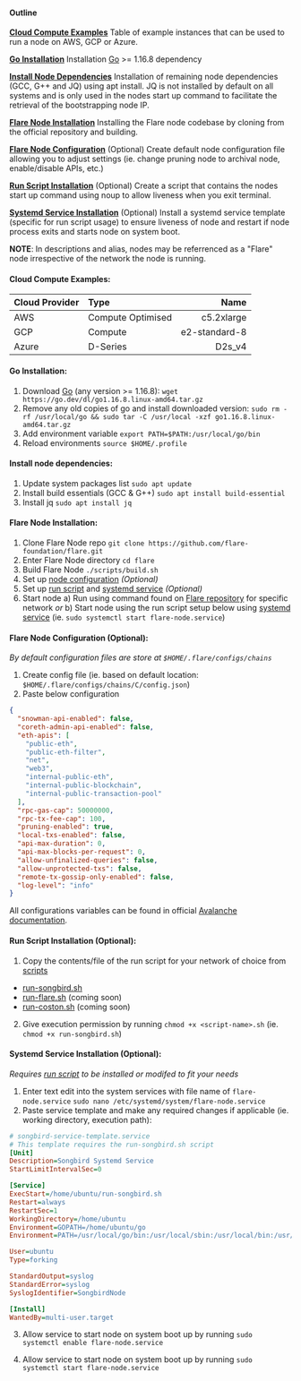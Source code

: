 #### Outline

**[Cloud Compute Examples](#cloud-compute-examples)**
Table of example instances that can be used to run a node on AWS, GCP or Azure.

**[Go Installation](#go-installation)**
Installation [Go](https://golang.org/doc/install) >= 1.16.8 dependency

**[Install Node Dependencies](#install-node-dependencies)**
Installation of remaining node dependencies (GCC, G++ and JQ) using apt install. JQ is not installed by default on all systems and is only used in the nodes start up command to facilitate the retrieval of the bootstrapping node IP.

**[Flare Node Installation](#flare-node-installation)**
Installing the Flare node codebase by cloning from the official repository and building.

**[Flare Node Configuration](#flare-node-configuration-optional)**
(Optional) Create default node configuration file allowing you to adjust settings (ie. change pruning node to archival node, enable/disable APIs, etc.)

**[Run Script Installation](#run-script-installation-optional)**
(Optional) Create a script that contains the nodes start up command using noup to allow liveness when you exit terminal.

**[Systemd Service Installation](#systemd-service-installation-optional)**
(Optional) Install a systemd service template (specific for run script usage) to ensure liveness of node and restart if node process exits and starts node on system boot.

**NOTE**: In descriptions and alias, nodes may be referrenced as a "Flare" node irrespective of the network the node is running.

#### Cloud Compute Examples:

| Cloud Provider | Type              |          Name |
| -------------- | :---------------- | ------------: |
| AWS            | Compute Optimised |    c5.2xlarge |
| GCP            | Compute           | e2-standard-8 |
| Azure          | D-Series          |        D2s_v4 |

#### Go Installation:

1.  Download [Go](https://golang.org/doc/install) (any version >= 1.16.8):
    `wget https://go.dev/dl/go1.16.8.linux-amd64.tar.gz`
2.  Remove any old copies of go and install downloaded version:
    `sudo rm -rf /usr/local/go && sudo tar -C /usr/local -xzf go1.16.8.linux-amd64.tar.gz`
3.  Add environment variable
    `export PATH=$PATH:/usr/local/go/bin`
4.  Reload environments
    `source $HOME/.profile`

#### Install node dependencies:

1.  Update system packages list
    `sudo apt update`
2.  Install build essentials (GCC & G++)
    `sudo apt install build-essential`
3.  Install jq
    `sudo apt install jq`

#### Flare Node Installation:

1.  Clone Flare Node repo
    `git clone https://github.com/flare-foundation/flare.git`
2.  Enter Flare Node directory
    `cd flare`
3.  Build Flare Node
    `./scripts/build.sh`
4.  Set up [node configuration](#flare-node-configuration-optional) _(Optional)_
5.  Set up [run script](#run-script-installation-optional) and [systemd service](#systemd-service-installation-optional) _(Optional)_
6.  Start node
    a) Run using command found on [Flare repository](https://github.com/flare-foundation/flare#running-flare) for specific network _or_
    b) Start node using the run script setup below using [systemd service](#systemd-service-installation-optional) (ie. `sudo systemctl start flare-node.service`)

#### Flare Node Configuration (Optional):

_By default configuration files are store at `$HOME/.flare/configs/chains`_

1.  Create config file (ie. based on default location: `$HOME/.flare/configs/chains/C/config.json`)
2.  Paste below configuration

```json
{
  "snowman-api-enabled": false,
  "coreth-admin-api-enabled": false,
  "eth-apis": [
    "public-eth",
    "public-eth-filter",
    "net",
    "web3",
    "internal-public-eth",
    "internal-public-blockchain",
    "internal-public-transaction-pool"
  ],
  "rpc-gas-cap": 50000000,
  "rpc-tx-fee-cap": 100,
  "pruning-enabled": true,
  "local-txs-enabled": false,
  "api-max-duration": 0,
  "api-max-blocks-per-request": 0,
  "allow-unfinalized-queries": false,
  "allow-unprotected-txs": false,
  "remote-tx-gossip-only-enabled": false,
  "log-level": "info"
}
```

All configurations variables can be found in official [Avalanche documentation](https://docs.avax.network/nodes/maintain/avalanchego-config-flags#c-chain-configs).

#### Run Script Installation (Optional):

1. Copy the contents/file of the run script for your network of choice from [scripts](/scripts/)

- [run-songbird.sh](/scripts/run-songbird.sh)
- [run-flare.sh](/scripts/) (coming soon)
- [run-coston.sh](/scripts/) (coming soon)

2. Give execution permission by running `chmod +x <script-name>.sh` (ie. `chmod +x run-songbird.sh`)

#### Systemd Service Installation (Optional):

_Requires [run script](#run-script-installation-optional) to be installed or modifed to fit your needs_

1.  Enter text edit into the system services with file name of `flare-node.service`
    `sudo nano /etc/systemd/system/flare-node.service`
2.  Paste service template and make any required changes if applicable (ie. working directory, execution path):

```ini
# songbird-service-template.service
# This template requires the run-songbird.sh script
[Unit]
Description=Songbird Systemd Service
StartLimitIntervalSec=0

[Service]
ExecStart=/home/ubuntu/run-songbird.sh
Restart=always
RestartSec=1
WorkingDirectory=/home/ubuntu
Environment=GOPATH=/home/ubuntu/go
Environment=PATH=/usr/local/go/bin:/usr/local/sbin:/usr/local/bin:/usr/sbin:/usr/bin:/sbin:/bin:/usr/games:/usr/local/games:/snap/bin

User=ubuntu
Type=forking

StandardOutput=syslog
StandardError=syslog
SyslogIdentifier=SongbirdNode

[Install]
WantedBy=multi-user.target
```

3. Allow service to start node on system boot up by running `sudo systemctl enable flare-node.service`

4. Allow service to start node on system boot up by running `sudo systemctl start flare-node.service`
